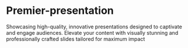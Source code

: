 # Premier-presentation
Showcasing high-quality, innovative presentations designed to captivate and engage audiences. Elevate your content with visually stunning and professionally crafted slides tailored for maximum impact

